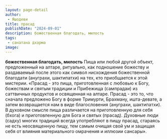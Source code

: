 ```yaml
---
layout: page-detail
author:
 - Яшодеви
title: прасад
publishDate: "2024-09-01"
description: божественная благодать, милость
tags:
 - санатана дхарма
image: 
---
```


__божественная благодать, милость__
Пища или любой другой объект, предложенный на алтаре, ритуально, как подношение божеству и раздаваемый после этого как символ нисхождения божественной благодати (ануграхи, шактипатхи) на тех, кто приобщается к этой мистерии.
 «Прасад - это пища, приготовленная с любовью к Богу, божествам и святым традиции и Прибежища (сампрадаи) из саттвичных продуктов и освященная на алтаре. Прасад - это то, что сначала предложено Богу в форме Тримурти, Брахману, ишта-девате, а затем возвращается нам в виде благословения (ануграхи, шактипатхи). В духовном смысле пища различается на приготовленную для себя (бхога) и приготовленную для Бога и святых (прасад). Духовные люди (садху) многих традиций всегда употребляют в пищу прасад, стараясь не есть неосвященную пищу, тем самым очищая свой ум и защищая себя от влияния материального омрачения и иллюзии сансары».

